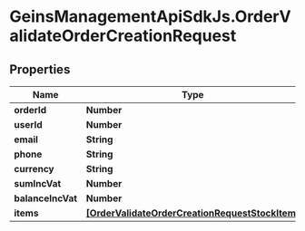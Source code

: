 # GeinsManagementApiSdkJs.OrderValidateOrderCreationRequest

## Properties

Name | Type | Description | Notes
------------ | ------------- | ------------- | -------------
**orderId** | **Number** |  | [optional] 
**userId** | **Number** |  | [optional] 
**email** | **String** |  | [optional] 
**phone** | **String** |  | [optional] 
**currency** | **String** |  | [optional] 
**sumIncVat** | **Number** |  | [optional] 
**balanceIncVat** | **Number** |  | [optional] 
**items** | [**[OrderValidateOrderCreationRequestStockItem]**](OrderValidateOrderCreationRequestStockItem.md) |  | [optional] 


